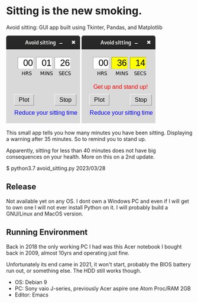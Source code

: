 # Sitting is the new smoking.

Avoid sitting: GUI app built using Tkinter, Pandas, and Matplotlib

![init window](avoid_sitting.png)
![over 35min](avoid_35min.png)

This small app tells you how many minutes you have been sitting. Displaying a warning after 35 minutes. So to remind you to stand up. 

Apparently, sitting for less than 40 minutes does not have big consequences on your health. More on this on a 2nd update.

$ python3.7 avoid_sitting.py 2023/03/28

## Release

Not available yet on any OS. I dont own a Windows PC and even if I will get to own one I will not ever install Python on it. I will probably build a GNU/Linux and MacOS version.

## Running Environment
Back in 2018 the only working PC I had was this Acer notebook I bought back in 2009, almost 10yrs and operating just fine.

Unfortunately its end came in 2021, it won't start, probably the BIOS battery run out, or something else. The HDD still works though.

- OS: Debian 9
- PC: Sony vaio J-series, previously Acer aspire one Atom Proc/RAM 2GB
- Editor: Emacs
